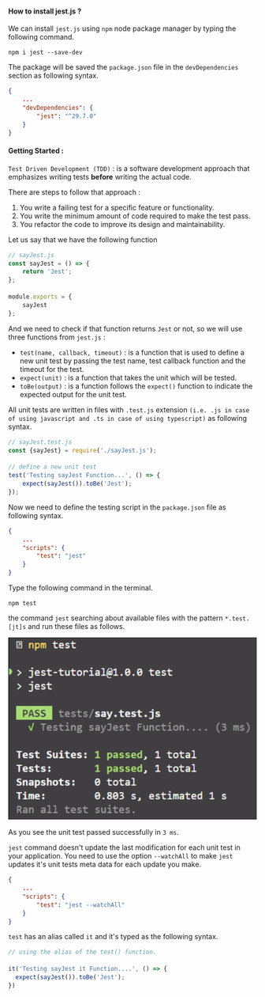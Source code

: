 #### How to install jest.js ?

We can install `jest.js` using `npm` node package manager by typing the following command.

```shell
npm i jest --save-dev
```

The package will be saved the `package.json` file in the `devDependencies` section as following syntax.

```json
{
	...
	"devDependencies": {
		"jest": "^29.7.0"
	}
}
```

#### Getting Started :

`Test Driven Development (TDD)` :  is a software development approach that emphasizes writing tests **before** writing the actual code.

There are steps to follow that approach :

1. You write a failing test for a specific feature or functionality.
2. You write the minimum amount of code required to make the test pass.
3. You refactor the code to improve its design and maintainability.

Let us say that we have the following function

```javascript
// sayJest.js
const sayJest = () => {
	return 'Jest';
};

module.exports = {
	sayJest
};
```

And we need to check if that function returns `Jest` or not, so we will use three functions from `jest.js`  :

- `test(name, callback, timeout)` : is a function that is used to define a new unit test by passing the test name, test callback function and the timeout for the test.
- `expect(unit)` : is a function that takes the unit which will be tested.
- `toBe(output)` : is a function follows the `expect()` function to indicate the expected output for the unit test.

All unit tests are written in files with `.test.js` extension `(i.e. .js in case of using javascript and .ts in case of using typescript)` as following syntax.

```javascript
// sayJest.test.js
const {sayJest} = require('./sayJest.js');

// define a new unit test
test('Testing sayJest Function...', () => {
	expect(sayJest()).toBe('Jest');
});
```

Now we need to define the testing script in the `package.json` file as following syntax.

```json
{
	...
	"scripts": {
		"test": "jest"
	}
}
```

Type the following command in the terminal.

```shell
npm test
```

the command `jest` searching about available files with the pattern `*.test.[jt]s` and run these files as follows.

![alt text](../imgs/image1.png)

As you see the unit test passed successfully in `3 ms`.

`jest` command doesn't update the last modification for each unit test in your application. You need to use the option `--watchAll` to make `jest` updates it's unit tests meta data for each update you make.

```json
{
	...
	"scripts": {
		"test": "jest --watchAll"
	}
}
```

`test` has an alias called `it` and it's typed as the following syntax.

```javascript
// using the alias of the test() function.

it('Testing sayJest it Function....', () => {
  expect(sayJest()).toBe('Jest');
})
```

